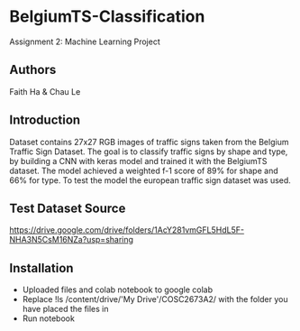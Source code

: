 # BelgiumTS-Classification
Assignment 2: Machine Learning Project

## Authors
Faith Ha & Chau Le

## Introduction
Dataset contains 27x27 RGB images of traffic signs taken from the Belgium Traffic Sign Dataset. The goal is to classify traffic signs by shape and type, by building a CNN with keras model and trained it with the BelgiumTS dataset. The model achieved a weighted f-1 score of 89% for shape and 66% for type. To test the model the european traffic sign dataset was used.

## Test Dataset Source
https://drive.google.com/drive/folders/1AcY281vmGFL5HdL5F-NHA3N5CsM16NZa?usp=sharing

## Installation
* Uploaded files and colab notebook to google colab
* Replace !ls /content/drive/'My Drive'/COSC2673A2/ with the folder you have placed the files in
* Run notebook
